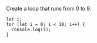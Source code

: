 Create a loop that runs from 0 to 9.

    let i;
    for (let i = 0; i < 10; i++) {
      console.log(i);
    }
